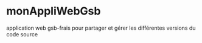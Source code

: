 monAppliWebGsb
==============

application web gsb-frais pour partager et gérer les différentes versions du code source
